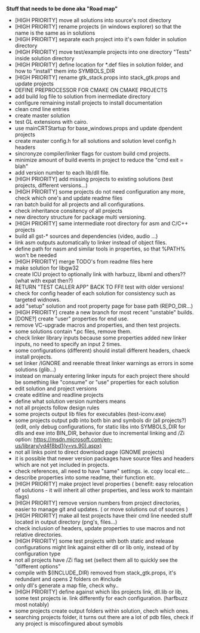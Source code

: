 **Stuff that needs to be done aka "Road map"**

* [HIGH PRIORITY] move all solutions into source's root directory
* [HIGH PRIORITY] rename projects (in windows explorer) so that the name is the same as in solutions
* [HIGH PRIORITY] separate each project into it's own folder in solution directory
* [HIGH PRIORITY] move test/example projects into one directory "Tests" inside solution directory
* [HIGH PRIORITY] define location for *.def files in solution folder, and how to "install" them into SYMBOLS_DIR
* [HIGH PRIORITY] rename gtk_stack.props into stack_gtk.props and update projects
* DEFINE PREPROCESSOR FOR CMAKE ON CMAKE PROJECTS
* add build log file to solution from inermediate directory
* configure remaining install projects to install documentation
* clean cmd line entries
* create master solution
* test GL extensions with cairo.
* use mainCRTStartup for base_windows.props and update dpendent projects
* create master config.h for all solutions and solution level config.h headers
* sincronyze compiler/linker flags for custom build cmd projects.
* minimize amount of build events in project to reduce the "cmd exit = blah"
* add version number to each lib/dll file.
* [HIGH PRIORITY] add missing projects to existing solutions (test projects, different versions...)
* [HIGH PRIORITY] some projects do not need configuration any more, check which one's and update readme files
* ran batch build for all projects and all configurations.
* check inheritance consitency of all projects
* new directory structure for package multi versioning.
* [HIGH PRIORITY] same intermediate root directory for asm and C/C++ projects
* build all gst-* sources and dependencies (video, audio ...)
* link asm outputs automatically to linker instead of object files.
* define path for nasm and similar tools in properties, so that %PATH% won't be needed
* [HIGH PRIORITY] merge TODO's from readme files here
* make solution for libgw32
* create ICU project to optionally link with harbuzz, libxml and others?? (what with expat then?)
* RETURN "TEST CALLER APP" BACK TO FFI! test with older versions!
* check for config header of each solution for consistency such as targeted widnows.
* add "setup" solution and root property page for base path (REPO_DIR...)
* [HIGH PRIORITY] create a new branch for most recent "unstable" builds.
* [DONE?] create "user" properties for end use.
* remove VC-upgrade macros and properties, and then test projects.
* some solutions contain *.pc files, remove them.
* check linker library inputs because some properties added new linker inputs, no need to specify an input 2 times.
* some configurations (different) should install different headers, chaeck install projects.
* set linker /IGNORE and reenable threat linker warnings as errors in some solutions (glib...)
* instead on manualy entering linker inputs for each project there should be something like "consume" or "use" properties for each solution
* edit solution and project versions
* create editline and readline projects
* define what solution version numbers means
* not all projects follow design rules
* some projects output lib files for executables (test-iconv.exe)
* some projects output pdb into both bin and symbols dir (all projects?) (edit, only debug configurations, for static libs into SYMBOLS_DIR for dlls and exe into BIN_DIR, behavior due to incremental linking and /Zi option: https://msdn.microsoft.com/en-us/library/yd4f8bd1(v=vs.90).aspx)
* not all links point to direct download page (GNOME projects)
* it is possible that newer version packages have source files and headers which are not yet included in projects.
* check references, all need to have "same" settings. ie. copy local etc...
* describe properties into some readme, their function etc.
* [HIGH PRIORITY] make project level properties ( benefit: easy relocation of solutions - it will inherit all other properties, and less work to maintain flags)
* [HIGH PRIORITY] remove version numbers from project directories, easier to manage git and updates. ( or move solutions out of sources )
* [HIGH PRIORITY] make all test projects have their cmd line needed stuff located in output directory (png's, files...)
* check inclusion of headers, update properties to use macros and not relative directories.
* [HIGH PRIORITY] some test projects with both static and release configurations might link against either dll or lib only, instead of by configuration type 
* not all projects have /Zi flag set (sellect them all to quickly see the "different options"
* compile with $(INCLUDE_DIR) removed from stack_gtk.props, it's redundant and opens 2 folders on #include
* only dll's generate a map file, check why..
* [HIGH PRIORITY] define against which libs projects link, dll.lib or lib, some test projects ie. link differently for each configuration. (harfbuzz most notably)
* some projects create output folders within solution, chech which ones.
* searching projects folder, it turns out there are a lot of pdb files, check if any project is miscofingured about symobls
